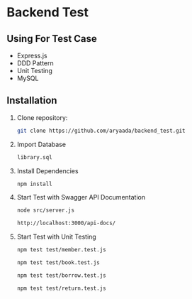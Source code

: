 # Backend Test

## Using For Test Case

- Express.js
- DDD Pattern
- Unit Testing
- MySQL

## Installation

1. Clone repository:
   ```bash
   git clone https://github.com/aryaada/backend_test.git

2. Import Database
    ```bash
    library.sql

3. Install Dependencies
    ```bash
    npm install

4. Start Test with Swagger API Documentation
    ```bash
    node src/server.js

    http://localhost:3000/api-docs/

5. Start Test with Unit Testing

    ```bash
    npm test test/member.test.js

    npm test test/book.test.js

    npm test test/borrow.test.js

    npm test test/return.test.js
